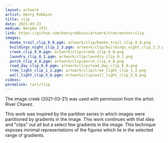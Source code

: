 ```yaml
---
layout: artwork
artist: Henry Robbins
title: clip
date: 2021-03-23
medium: Netpbm (P2)
link: https://github.com/henryrobbins/artwork/tree/master/clip
images:
  beebe_trail_clip_0_0.pgm: artwork/clip/beebe_trail_clip_0_0.png
  buildings_night_clip_2_3.pgm: artwork/clip/buildings_night_clip_2_3.png
  creek_clip_0_0.pgm: artwork/clip/creek_clip_0_0.png
  laundry_clip_0_1.pgm: artwork/clip/laundry_clip_0_1.png
  porch_clip_4_8.pgm: artwork/clip/porch_clip_4_8.png
  road_day_clip_0_0.pgm: artwork/clip/road_day_clip_0_0.png
  tree_light_clip_1_2.pgm: artwork/clip/tree_light_clip_1_2.png
  wall_light_clip_5_6.pgm: artwork/clip/wall_light_clip_5_6.png
videos:
permalink: /art/clip
---
```

The image creek (2021-03-21) was used with permission from the artist:
River Chavez.

This work was inspired by the partition series in which images were partitioned
by gradients in the image. This work continues with that idea and "clips" out
all but a select few gradients in the image. This technique exposes minimal
representations of the figures which lie in the selected range of gradients.